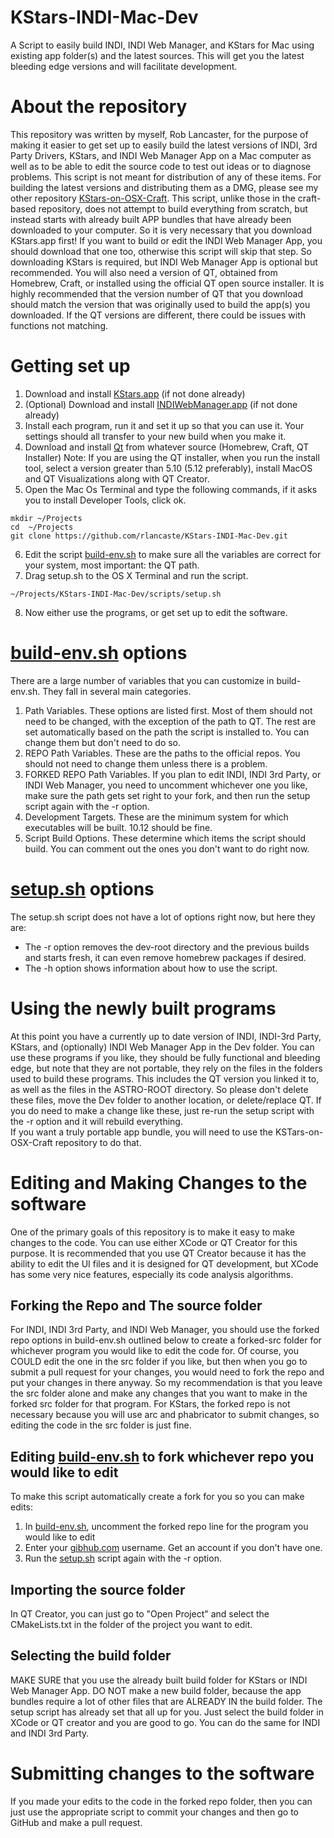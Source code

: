 # KStars-INDI-Mac-Dev
A Script to easily build INDI, INDI Web Manager, and KStars for Mac using existing app folder(s) and the latest sources.  This will get you the latest bleeding edge versions and will facilitate development.

# About the repository
This repository was written by myself, Rob Lancaster, for the purpose of making it easier to get set up to easily build the latest versions of INDI, 3rd Party Drivers, KStars, and INDI Web Manager App on a Mac computer
as well as to be able to edit the source code to test out ideas or to diagnose problems.  This script is not meant for distribution of any of these items.  For building the latest versions and distributing them as a DMG,
please see my other repository [KStars-on-OSX-Craft](https://github.com/rlancaste/kstars-on-osx-craft).  This script, unlike those in the craft-based repository, does not attempt to build everything from scratch, but instead starts with already built APP bundles that 
have already been downloaded to your computer.  So it is very necessary that you download KStars.app first!  If you want to build or edit the INDI Web Manager App, you should download that one too, otherwise this script 
will skip that step.  So downloading KStars is required, but INDI Web Manager App is optional but recommended.  You will also need a version of QT, obtained from Homebrew, Craft, or installed using the official QT open source installer.
It is highly recommended that the version number of QT that you download should match the version that was originally used to build the app(s) you downloaded.  If the QT versions are different, there could be issues with functions 
not matching.

# Getting set up

1. Download and install [KStars.app](https://edu.kde.org/kstars/#download) (if not done already)
2. (Optional) Download and install [INDIWebManager.app](https://github.com/rlancaste/INDIWebManagerApp/releases) (if not done already)
3. Install each program, run it and set it up so that you can use it.  Your settings should all transfer to your new build when you make it.
4. Download and install [Qt](https://www.qt.io) from whatever source (Homebrew, Craft, QT Installer)
	Note: If you are using the QT installer, when you run the install tool, select a version greater than 5.10 (5.12 preferably), install MacOS and QT Visualizations along with QT Creator.
5. Open the Mac Os Terminal and type the following commands, if it asks you to install Developer Tools, click ok.
```
mkdir ~/Projects
cd  ~/Projects
git clone https://github.com/rlancaste/KStars-INDI-Mac-Dev.git
```
6. Edit the script [build-env.sh](scripts/build-env.sh) to make sure all the variables are correct for your system, most important: the QT path.
7. Drag setup.sh to the OS X Terminal and run the script.
```
~/Projects/KStars-INDI-Mac-Dev/scripts/setup.sh
```
8. Now either use the programs, or get set up to edit the software.

# [build-env.sh](scripts/build-env.sh) options
There are a large number of variables that you can customize in build-env.sh.  They fall in several main categories.
1. Path Variables.  These options are listed first.  Most of them should not need to be changed, with the exception of the path to QT.  The rest are set automatically based on the path the script is installed to.  You can change them but don't need to do so.
2. REPO Path Variables.  These are the paths to the official repos.  You should not need to change them unless there is a problem.
3. FORKED REPO Path Variables.  If you plan to edit INDI, INDI 3rd Party, or INDI Web Manager, you need to uncomment whichever one you like, make sure the path gets set right to your fork, and then run the setup script again with the -r option.
4. Development Targets.  These are the minimum system for which executables will be built.  10.12 should be fine.
5. Script Build Options.  These determine which items the script should build.  You can comment out the ones you don't want to do right now.

# [setup.sh](scripts/setup.sh) options
The setup.sh script does not have a lot of options right now, but here they are:
- The -r option removes the dev-root directory and the previous builds and starts fresh, it can even remove homebrew packages if desired.
- The -h option shows information about how to use the script.

# Using the newly built programs

At this point you have a currently up to date version of INDI, INDI-3rd Party, KStars, and (optionally) INDI Web Manager App in the Dev folder.
You can use these programs if you like, they should be fully functional and bleeding edge, 
but note that they are not portable, they rely on the files in the folders used to build these programs. This includes the QT version 
you linked it to, as well as the files in the ASTRO-ROOT directory.  So please don't delete these files, move the Dev folder to another location, or delete/replace QT.
If you do need to make a change like these, just re-run the setup script with the -r option and it will rebuild everything.  
If you want a truly portable app bundle, you will need to use the KSTars-on-OSX-Craft repository to do that.

# Editing and Making Changes to the software

One of the primary goals of this repository is to make it easy to make changes to the code.  You can use either XCode or QT Creator for this
purpose.  It is recommended that you use QT Creator because it has the ability to edit the UI files and it is designed for QT development,
but XCode has some very nice features, especially its code analysis algorithms. 

## Forking the Repo and The source folder
For INDI, INDI 3rd Party, and INDI Web Manager, you should use the forked repo options in build-env.sh outlined below
to create a forked-src folder for whichever program you would like to edit the code for.  Of course, you COULD edit the one in the src folder if you like, but then when you
go to submit a pull request for your changes, you would need to fork the repo and put your changes in there anyway.  So my recommendation is that you leave the src folder alone
and make any changes that you want to make in the forked src folder for that program.  For KStars, the forked repo is not necessary because you will use arc and phabricator to submit changes,
so editing the code in the src folder is just fine.

## Editing [build-env.sh](scripts/build-env.sh) to fork whichever repo you would like to edit
To make this script automatically create a fork for you so you can make edits:
1. In [build-env.sh](scripts/build-env.sh), uncomment the forked repo line for the program you would like to edit
2. Enter your [gibhub.com](https://github.com/) username.  Get an account if you don't have one.
3. Run the [setup.sh](scripts/setup.sh) script again with the -r option.  

## Importing the source folder
In QT Creator, you can just go to "Open Project" and select the CMakeLists.txt in the folder of the project you want to edit.

## Selecting the build folder
MAKE SURE that you use the already built build folder for KStars or INDI Web Manager App.  DO NOT make a new build folder, because the app bundles require 
a lot of other files that are ALREADY IN the build folder.  The setup script has already set that all up for you.  Just select the build folder in XCode or QT creator and you
are good to go.  You can do the same for INDI and INDI 3rd Party.

# Submitting changes to the software
If you made your edits to the code in the forked repo folder, then you can just use the appropriate script to commit your changes and then go to GitHub and make a pull request.